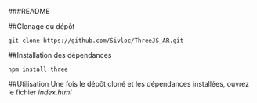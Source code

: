 ###README

##Clonage du dépôt
```
git clone https://github.com/Sivloc/ThreeJS_AR.git
```

##Installation des dépendances
```
npm install three
```

##Utilisation
Une fois le dépôt cloné et les dépendances installées, ouvrez le fichier *index.html* 
